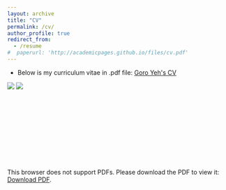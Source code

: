 ```yaml
---
layout: archive
title: "CV"
permalink: /cv/
author_profile: true
redirect_from:
  - /resume
#  paperurl: 'http://academicpages.github.io/files/cv.pdf'  
---
```


* Below is my curriculum vitae in .pdf file:
[Goro Yeh's CV](https://drive.google.com/file/d/1ldmLSOnhyd15EzX5DRKzFnmkmAB2XVWp/view?usp=sharing)


![](http://goroyeh56.github.io/images/CV1.jpg)
![](http://goroyeh56.github.io/images/CV2.jpg)
<!-- Google Drive -->


<!-- {% comment %} -->
<!-- <embed src="http://goroyeh56.github.io/files/Goro_CV_medium_general.pdf" /> -->
<object data="http://goroyeh56.github.io/files/Goro_CV_medium_general_v2.pdf" type="application/pdf" width="700px" height="700px">
    <embed src="http://goroyeh56.github.io/files/Goro_CV_medium_general_v2.pdf">
        <p>This browser does not support PDFs. Please download the PDF to view it: <a href="http://goroyeh56.github.io/files/Goro_CV_medium_general_v2.pdf">Download PDF</a>.</p>
    </embed>
</object>

<!-- {% include base_path %} -->
<!-- 
Education
======
* B.S. in IPE, National Tsing Hua University, 2012
* M.S. in Jekyll, GitHub University, 2014
* Ph.D in Version Control Theory, GitHub University, 2018 (expected)

Work experience
======
* Summer 2015: Research Assistant
  * Github University
  * Duties included: Tagging issues
  * Supervisor: Professor Git

* Fall 2015: Research Assistant
  * Github University
  * Duties included: Merging pull requests
  * Supervisor: Professor Hub
  
Skills
======
* Skill 1
* Skill 2
  * Sub-skill 2.1
  * Sub-skill 2.2
  * Sub-skill 2.3
* Skill 3

Publications
======
  <ul>{% for post in site.publications %}
    {% include archive-single-cv.html %}
  {% endfor %}</ul>
  
Talks
======
  <ul>{% for post in site.talks %}
    {% include archive-single-talk-cv.html %}
  {% endfor %}</ul>
  
Teaching
======
  <ul>{% for post in site.teaching %}
    {% include archive-single-cv.html %}
  {% endfor %}</ul>
  
Service and leadership
======
* Currently signed in to 43 different slack teams
 -->
 <!-- {% endcomment %} -->